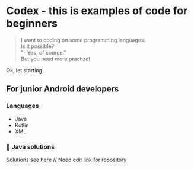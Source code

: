 # Codex - this is examples of code for beginners

> I want to coding on some programming languages.  
> Is it possible?  
> "- Yes, of cource."  
> But you need more practize!

Ok, let starting.

## For junior Android developers

### Languages

- Java
- Kotlin
- XML

### :dart: Java solutions

Solutions [see here](../language/java/) // Need edit link for repository
